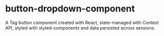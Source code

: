# button-dropdown-component
A Tag button component created with React, state-managed with Context API, styled with styled-components and data persisted across sessions.
